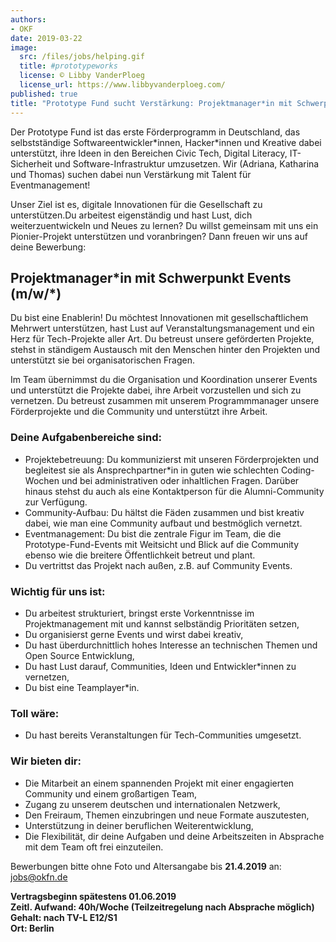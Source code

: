 ```yaml
---
authors:
- OKF
date: 2019-03-22
image:
  src: /files/jobs/helping.gif
  title: #prototypeworks
  license: © Libby VanderPloeg
  license_url: https://www.libbyvanderploeg.com/
published: true
title: "Prototype Fund sucht Verstärkung: Projektmanager*in mit Schwerpunkt Events (m/w/*)"
---
```

Der Prototype Fund ist das erste Förderprogramm in Deutschland, das selbstständige Softwareentwickler\*innen, Hacker\*innen und Kreative dabei unterstützt, ihre Ideen in den Bereichen Civic Tech, Digital Literacy, IT-Sicherheit und Software-Infrastruktur umzusetzen. Wir (Adriana, Katharina und Thomas) suchen dabei nun Verstärkung mit Talent für Eventmanagement!

Unser Ziel ist es, digitale Innovationen für die Gesellschaft zu unterstützen.Du arbeitest eigenständig und hast Lust, dich weiterzuentwickeln und Neues zu lernen? Du willst gemeinsam mit uns ein Pionier-Projekt unterstützen und voranbringen? Dann freuen wir uns auf deine Bewerbung:

## Projektmanager\*in mit Schwerpunkt Events (m/w/\*)

Du bist eine Enablerin! Du möchtest Innovationen mit gesellschaftlichem Mehrwert unterstützen, hast Lust auf Veranstaltungsmanagement und ein Herz für Tech-Projekte aller Art. Du betreust unsere geförderten Projekte, stehst in ständigem Austausch mit den Menschen hinter den Projekten und unterstützt sie bei organisatorischen Fragen.

Im Team übernimmst du die Organisation und Koordination unserer Events und unterstützt die Projekte dabei, ihre Arbeit vorzustellen und sich zu vernetzen. Du betreust zusammen mit unserem Programmmanager unsere Förderprojekte und die Community und unterstützt ihre Arbeit.

### Deine Aufgabenbereiche sind:

* Projektebetreuung: Du kommunizierst mit unseren Förderprojekten und begleitest sie als Ansprechpartner\*in in guten wie schlechten Coding-Wochen und bei administrativen oder inhaltlichen Fragen. Darüber hinaus stehst du auch als eine Kontaktperson für die Alumni-Community zur Verfügung.
* Community-Aufbau: Du hältst die Fäden zusammen und bist kreativ dabei, wie man eine Community aufbaut und bestmöglich vernetzt.
* Eventmanagement: Du bist die zentrale Figur im Team, die die Prototype-Fund-Events mit Weitsicht und Blick auf die Community ebenso wie die breitere Öffentlichkeit betreut und plant.
* Du vertrittst das Projekt nach außen, z.B. auf Community Events.

### Wichtig für uns ist:

* Du arbeitest strukturiert, bringst erste Vorkenntnisse im Projektmanagement mit und kannst selbständig Prioritäten setzen,
* Du organisierst gerne Events und wirst dabei kreativ,
* Du hast überdurchnittlich hohes Interesse an technischen Themen und Open Source Entwicklung,
* Du hast Lust darauf, Communities, Ideen und Entwickler\*innen zu vernetzen,
* Du bist eine Teamplayer\*in.

### Toll wäre:

* Du hast bereits Veranstaltungen für Tech-Communities umgesetzt.

### Wir bieten dir:

* Die Mitarbeit an einem spannenden Projekt mit einer engagierten Community und einem großartigen Team,
* Zugang zu unserem deutschen und internationalen Netzwerk,
* Den Freiraum, Themen einzubringen und neue Formate auszutesten,
* Unterstützung in deiner beruflichen Weiterentwicklung,
* Die Flexibilität, dir deine Aufgaben und deine Arbeitszeiten in Absprache mit dem Team oft frei einzuteilen.

Bewerbungen bitte ohne Foto und Altersangabe bis **21.4.2019** an:  
[jobs@okfn.de](mailto:jobs@okfn.de)

**Vertragsbeginn spätestens 01.06.2019  
Zeitl. Aufwand: 40h/Woche (Teilzeitregelung nach Absprache möglich)  
Gehalt: nach TV-L E12/S1  
Ort: Berlin**
